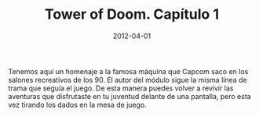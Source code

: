 ﻿---
title: Tower of Doom. Capítulo 1
summary: El modulo adaptación de la famosa recreativa de capcom, adaptado a la Marca del Este ¿Qué me dice joven... que a Mystara no se va por aquí?...
  - Beliagal
date: 2012-04-01
type: post
categories:
- Comunidad
tags:
- Saja raja
- Exterior
minlevels: "3"
maxlevels: "5"
prices: gratis
session: "2"
mincharacters: "4"
maxcharacters: "4"
eval: no oficial
cover: "tower_of_doom_capitulo_1.jpg"
download: "tower_of_doom_capitulo_1.pdf"
moreinfo: ""
license: "OGL"
draft: false

---

Tenemos aquí un homenaje a la famosa máquina que Capcom saco en los salones recreativos de los 90. El autor del módulo sigue la misma línea de trama que seguía el juego.
De esta manera puedes volver a revivir las aventuras que disfrutaste en tu juventud delante de una pantalla, pero esta vez tirando los dados en la mesa de juego.
